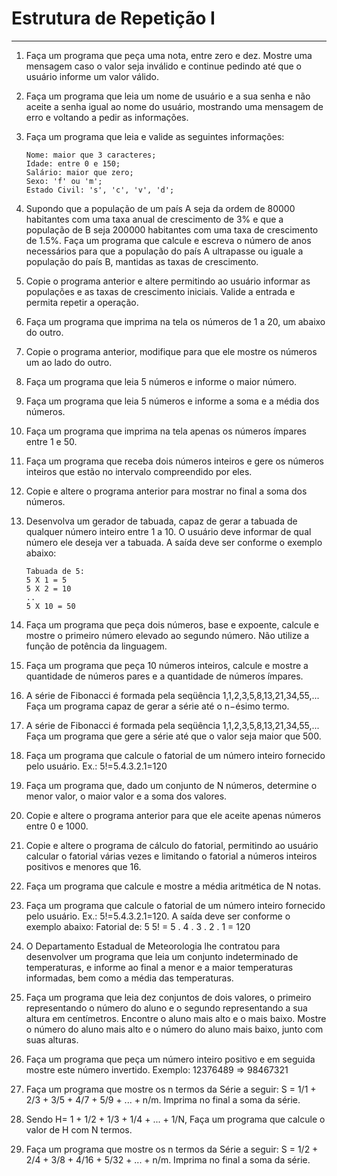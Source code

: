 # Estrutura de Repetição I

---

1. Faça um programa que peça uma nota, entre zero e dez. Mostre uma mensagem caso o valor seja inválido e continue pedindo até que o usuário informe um valor válido.

2. Faça um programa que leia um nome de usuário e a sua senha e não aceite a senha igual ao nome do usuário, mostrando uma mensagem de erro e voltando a pedir as informações.

3. Faça um programa que leia e valide as seguintes informações:
    ```
    Nome: maior que 3 caracteres;
    Idade: entre 0 e 150;
    Salário: maior que zero;
    Sexo: 'f' ou 'm';
    Estado Civil: 's', 'c', 'v', 'd';
    ```

4. Supondo que a população de um país A seja da ordem de 80000 habitantes com uma taxa anual de crescimento de 3% e que a população de B seja 200000 habitantes com uma taxa de crescimento de 1.5%. Faça um programa que calcule e escreva o número de anos necessários para que a população do país A ultrapasse ou iguale a população do país B, mantidas as taxas de crescimento.

5. Copie o programa anterior e altere permitindo ao usuário informar as populações e as taxas de crescimento iniciais. Valide a entrada e permita repetir a operação.

6. Faça um programa que imprima na tela os números de 1 a 20, um abaixo do outro.

7. Copie o programa anterior, modifique para que ele mostre os números um ao lado do outro.

8. Faça um programa que leia 5 números e informe o maior número.

9. Faça um programa que leia 5 números e informe a soma e a média dos números.

10. Faça um programa que imprima na tela apenas os números ímpares entre 1 e 50.

11. Faça um programa que receba dois números inteiros e gere os números inteiros que estão no intervalo compreendido por eles.

12. Copie e altere o programa anterior para mostrar no final a soma dos números.

13. Desenvolva um gerador de tabuada, capaz de gerar a tabuada de qualquer número inteiro entre 1 a 10. O usuário deve informar de qual número ele deseja ver a tabuada. A saída deve ser conforme o exemplo abaixo:
    ```
    Tabuada de 5:
    5 X 1 = 5
    5 X 2 = 10
    ..
    5 X 10 = 50
    ```
14. Faça um programa que peça dois números, base e expoente, calcule e mostre o primeiro número elevado ao segundo número. Não utilize a função de potência da linguagem.

15. Faça um programa que peça 10 números inteiros, calcule e mostre a quantidade de números pares e a quantidade de números ímpares.

16. A série de Fibonacci é formada pela seqüência 1,1,2,3,5,8,13,21,34,55,... Faça um programa capaz de gerar a série até o n−ésimo termo.

17. A série de Fibonacci é formada pela seqüência 1,1,2,3,5,8,13,21,34,55,... Faça um programa que gere a série até que o valor seja maior que 500.

18. Faça um programa que calcule o fatorial de um número inteiro fornecido pelo usuário. Ex.: 5!=5.4.3.2.1=120

19. Faça um programa que, dado um conjunto de N números, determine o menor valor, o maior valor e a soma dos valores.

20. Copie e altere o programa anterior para que ele aceite apenas números entre 0 e 1000.

21. Copie e altere o programa de cálculo do fatorial, permitindo ao usuário calcular o fatorial várias vezes e limitando o fatorial a números inteiros positivos e menores que 16.

22. Faça um programa que calcule e mostre a média aritmética de N notas.

23. Faça um programa que calcule o fatorial de um número inteiro fornecido pelo usuário. Ex.: 5!=5.4.3.2.1=120. A saída deve ser conforme o exemplo abaixo:
Fatorial de: 5
5! =  5 . 4 . 3 . 2 . 1 = 120

24. O Departamento Estadual de Meteorologia lhe contratou para desenvolver um programa que leia um conjunto indeterminado de temperaturas, e informe ao final a menor e a maior temperaturas informadas, bem como a média das temperaturas.

25. Faça um programa que leia dez conjuntos de dois valores, o primeiro representando o número do aluno e o segundo representando a sua altura em centímetros. Encontre o aluno mais alto e o mais baixo. Mostre o número do aluno mais alto e o número do aluno mais baixo, junto com suas alturas.

26. Faça um programa que peça um número inteiro positivo e em seguida mostre este número invertido.
Exemplo:
  12376489  => 98467321

27. Faça um programa que mostre os n termos da Série a seguir:
 S = 1/1 + 2/3 + 3/5 + 4/7 + 5/9 + ... + n/m.
 Imprima no final a soma da série.

28. Sendo H= 1 + 1/2 + 1/3 + 1/4 + ... + 1/N, Faça um programa que calcule o valor de H com N termos.

28. Faça um programa que mostre os n termos da Série a seguir:
 S = 1/2 + 2/4 + 3/8 + 4/16 + 5/32 + ... + n/m.
 Imprima no final a soma da série.
